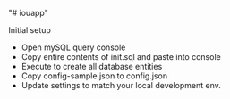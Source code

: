 "# iouapp"

Initial setup
- Open mySQL query console
- Copy entire contents of init.sql and paste into console
- Execute to create all database entities
- Copy config-sample.json to config.json
- Update settings to match your local development env.